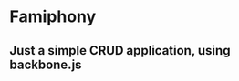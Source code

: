 Famiphony
========================

Just a simple CRUD application, using backbone.js
----------------------------------
